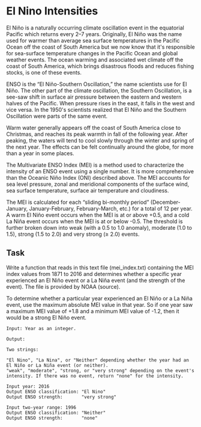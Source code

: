 # El Nino Intensities

El Niño is a naturally occurring climate oscillation event in the equatorial Pacific which returns every 2–7 years. Originally, El Niño was the name used for warmer than average sea surface temperatures in the Pacific Ocean off the coast of South America but we now know that it's responsible for sea-surface temperature changes in the Pacific Ocean and global weather events. The ocean warming and associated wet climate off the coast of South America, which brings disastrous floods and reduces fishing stocks, is one of these events.

ENSO is the “El Niño-Southern Oscillation,” the name scientists use for El Niño. The other part of the climate oscillation, the Southern Oscillation, is a see-saw shift in surface air pressure between the eastern and western halves of the Pacific. When pressure rises in the east, it falls in the west and vice versa. In the 1950's scientists realized that El Niño and the Southern Oscillation were parts of the same event.


Warm water generally appears off the coast of South America close to Christmas, and reaches its peak warmth in fall of the following year. After peaking, the waters will tend to cool slowly through the winter and spring of the next year. The effects can be felt continually around the globe, for more than a year in some places.


The Multivariate ENSO Index (MEI) is a method used to characterize the intensity of an ENSO event using a single number. It is more comprehensive than the Oceanic Niño Index (ONI) described above. The MEI accounts for sea level pressure, zonal and meridional components of the surface wind, sea surface temperature, surface air temperature and cloudiness.


The MEI is calculated for each “sliding bi-monthly period” (December-January, January-February, February-March, etc.) for a total of 12 per year. A warm El Niño event occurs when the MEI is at or above +0.5, and a cold La Niña event occurs when the MEI is at or below -0.5. The threshold is further broken down into weak (with a 0.5 to 1.0 anomaly), moderate (1.0 to 1.5), strong (1.5 to 2.0) and very strong (≥ 2.0) events.

## Task

Write a function that reads in this text file (mei_index.txt) containing the MEI index values from 1871 to 2016 and determines whether a specific year experienced an El Niño event or a La Niña event (and the strength of the event). The file is provided by NOAA (source).

To determine whether a particular year experienced an El Niño or a La Niña event, use the maximum absolute MEI value in that year. So if one year saw a maximum MEI value of +1.8 and a minimum MEI value of -1.2, then it would be a strong El Niño event.

```
Input: Year as an integer.

Output:

Two strings:

"El Nino", "La Nina", or "Neither" depending whether the year had an El Niño or La Niña event (or neither).
"weak", "moderate", "strong, or "very strong" depending on the event's intensity. If there was no event, return "none" for the intensity.
```

```
Input year: 2016
Output ENSO classification: "El Nino"
Output ENSO strength:       "very strong"
```

```
Input two-year range: 1996
Output ENSO classification: "Neither"
Output ENSO strength:       "none"
```